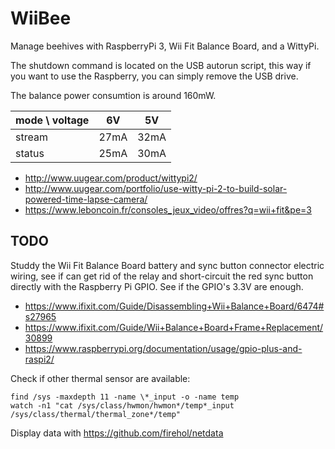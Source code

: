 WiiBee
======

Manage beehives with RaspberryPi 3, Wii Fit Balance Board, and a WittyPi.

The shutdown command is located on the USB autorun script, this way if you want
to use the Raspberry, you can simply remove the USB drive.

The balance power consumtion is around 160mW.

| mode \\ voltage |  6V  |  5V  |
| --------------- | ---- | ---- |
|    stream       | 27mA | 32mA |
|    status       | 25mA | 30mA |


* http://www.uugear.com/product/wittypi2/
* http://www.uugear.com/portfolio/use-witty-pi-2-to-build-solar-powered-time-lapse-camera/
* https://www.leboncoin.fr/consoles_jeux_video/offres?q=wii+fit&pe=3


TODO
----

Studdy the Wii Fit Balance Board battery and sync button connector electric
wiring, see if can get rid of the relay and short-circuit the red sync button
directly with the Raspberry Pi GPIO. See if the GPIO's 3.3V are enough.

* https://www.ifixit.com/Guide/Disassembling+Wii+Balance+Board/6474#s27965
* https://www.ifixit.com/Guide/Wii+Balance+Board+Frame+Replacement/30899
* https://www.raspberrypi.org/documentation/usage/gpio-plus-and-raspi2/

Check if other thermal sensor are available:

```
find /sys -maxdepth 11 -name \*_input -o -name temp
watch -n1 "cat /sys/class/hwmon/hwmon*/temp*_input /sys/class/thermal/thermal_zone*/temp"
```

Display data with https://github.com/firehol/netdata
